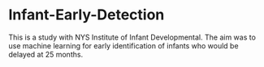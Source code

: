 # Infant-Early-Detection
This is a study with NYS Institute of Infant Developmental. The aim was to use machine learning for early identification of infants who would be delayed at 25 months. 
